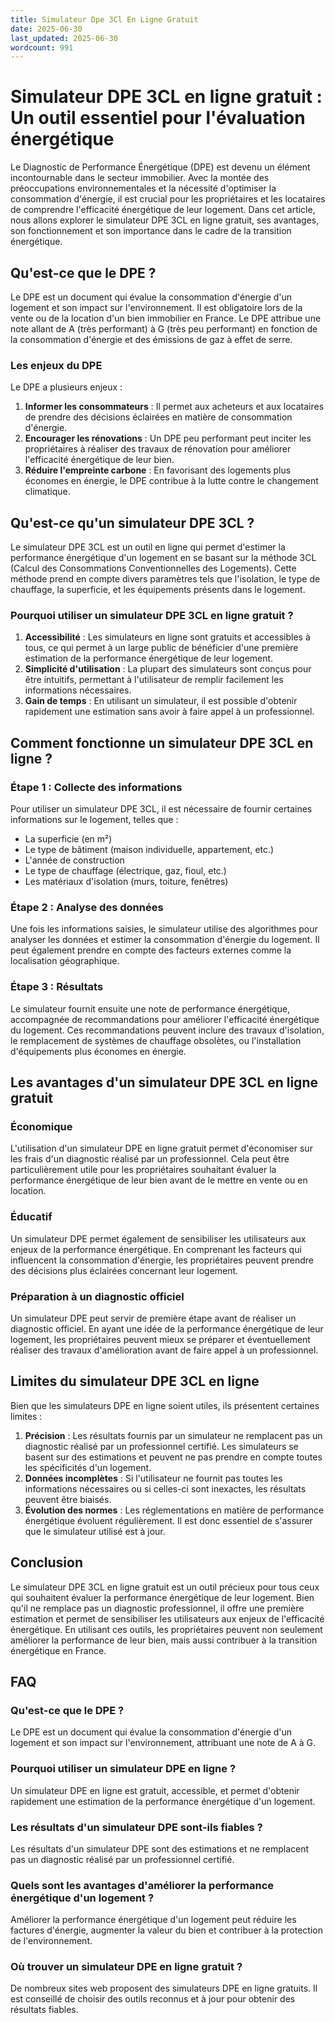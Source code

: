 ```yaml
---
title: Simulateur Dpe 3Cl En Ligne Gratuit
date: 2025-06-30
last_updated: 2025-06-30
wordcount: 991
---
```


# Simulateur DPE 3CL en ligne gratuit : Un outil essentiel pour l'évaluation énergétique

Le Diagnostic de Performance Énergétique (DPE) est devenu un élément incontournable dans le secteur immobilier. Avec la montée des préoccupations environnementales et la nécessité d'optimiser la consommation d'énergie, il est crucial pour les propriétaires et les locataires de comprendre l'efficacité énergétique de leur logement. Dans cet article, nous allons explorer le simulateur DPE 3CL en ligne gratuit, ses avantages, son fonctionnement et son importance dans le cadre de la transition énergétique.

## Qu'est-ce que le DPE ?

Le DPE est un document qui évalue la consommation d'énergie d'un logement et son impact sur l'environnement. Il est obligatoire lors de la vente ou de la location d'un bien immobilier en France. Le DPE attribue une note allant de A (très performant) à G (très peu performant) en fonction de la consommation d'énergie et des émissions de gaz à effet de serre. 

### Les enjeux du DPE

Le DPE a plusieurs enjeux :

1. **Informer les consommateurs** : Il permet aux acheteurs et aux locataires de prendre des décisions éclairées en matière de consommation d'énergie.
2. **Encourager les rénovations** : Un DPE peu performant peut inciter les propriétaires à réaliser des travaux de rénovation pour améliorer l'efficacité énergétique de leur bien.
3. **Réduire l'empreinte carbone** : En favorisant des logements plus économes en énergie, le DPE contribue à la lutte contre le changement climatique.

## Qu'est-ce qu'un simulateur DPE 3CL ?

Le simulateur DPE 3CL est un outil en ligne qui permet d'estimer la performance énergétique d'un logement en se basant sur la méthode 3CL (Calcul des Consommations Conventionnelles des Logements). Cette méthode prend en compte divers paramètres tels que l'isolation, le type de chauffage, la superficie, et les équipements présents dans le logement.

### Pourquoi utiliser un simulateur DPE 3CL en ligne gratuit ?

1. **Accessibilité** : Les simulateurs en ligne sont gratuits et accessibles à tous, ce qui permet à un large public de bénéficier d'une première estimation de la performance énergétique de leur logement.
2. **Simplicité d'utilisation** : La plupart des simulateurs sont conçus pour être intuitifs, permettant à l'utilisateur de remplir facilement les informations nécessaires.
3. **Gain de temps** : En utilisant un simulateur, il est possible d'obtenir rapidement une estimation sans avoir à faire appel à un professionnel.

## Comment fonctionne un simulateur DPE 3CL en ligne ?

### Étape 1 : Collecte des informations

Pour utiliser un simulateur DPE 3CL, il est nécessaire de fournir certaines informations sur le logement, telles que :

- La superficie (en m²)
- Le type de bâtiment (maison individuelle, appartement, etc.)
- L'année de construction
- Le type de chauffage (électrique, gaz, fioul, etc.)
- Les matériaux d'isolation (murs, toiture, fenêtres)

### Étape 2 : Analyse des données

Une fois les informations saisies, le simulateur utilise des algorithmes pour analyser les données et estimer la consommation d'énergie du logement. Il peut également prendre en compte des facteurs externes comme la localisation géographique.

### Étape 3 : Résultats

Le simulateur fournit ensuite une note de performance énergétique, accompagnée de recommandations pour améliorer l'efficacité énergétique du logement. Ces recommandations peuvent inclure des travaux d'isolation, le remplacement de systèmes de chauffage obsolètes, ou l'installation d'équipements plus économes en énergie.

## Les avantages d'un simulateur DPE 3CL en ligne gratuit

### Économique

L'utilisation d'un simulateur DPE en ligne gratuit permet d'économiser sur les frais d'un diagnostic réalisé par un professionnel. Cela peut être particulièrement utile pour les propriétaires souhaitant évaluer la performance énergétique de leur bien avant de le mettre en vente ou en location.

### Éducatif

Un simulateur DPE permet également de sensibiliser les utilisateurs aux enjeux de la performance énergétique. En comprenant les facteurs qui influencent la consommation d'énergie, les propriétaires peuvent prendre des décisions plus éclairées concernant leur logement.

### Préparation à un diagnostic officiel

Un simulateur DPE peut servir de première étape avant de réaliser un diagnostic officiel. En ayant une idée de la performance énergétique de leur logement, les propriétaires peuvent mieux se préparer et éventuellement réaliser des travaux d'amélioration avant de faire appel à un professionnel.

## Limites du simulateur DPE 3CL en ligne

Bien que les simulateurs DPE en ligne soient utiles, ils présentent certaines limites :

1. **Précision** : Les résultats fournis par un simulateur ne remplacent pas un diagnostic réalisé par un professionnel certifié. Les simulateurs se basent sur des estimations et peuvent ne pas prendre en compte toutes les spécificités d'un logement.
2. **Données incomplètes** : Si l'utilisateur ne fournit pas toutes les informations nécessaires ou si celles-ci sont inexactes, les résultats peuvent être biaisés.
3. **Évolution des normes** : Les réglementations en matière de performance énergétique évoluent régulièrement. Il est donc essentiel de s'assurer que le simulateur utilisé est à jour.

## Conclusion

Le simulateur DPE 3CL en ligne gratuit est un outil précieux pour tous ceux qui souhaitent évaluer la performance énergétique de leur logement. Bien qu'il ne remplace pas un diagnostic professionnel, il offre une première estimation et permet de sensibiliser les utilisateurs aux enjeux de l'efficacité énergétique. En utilisant ces outils, les propriétaires peuvent non seulement améliorer la performance de leur bien, mais aussi contribuer à la transition énergétique en France.

## FAQ

### Qu'est-ce que le DPE ?

Le DPE est un document qui évalue la consommation d'énergie d'un logement et son impact sur l'environnement, attribuant une note de A à G.

### Pourquoi utiliser un simulateur DPE en ligne ?

Un simulateur DPE en ligne est gratuit, accessible, et permet d'obtenir rapidement une estimation de la performance énergétique d'un logement.

### Les résultats d'un simulateur DPE sont-ils fiables ?

Les résultats d'un simulateur DPE sont des estimations et ne remplacent pas un diagnostic réalisé par un professionnel certifié.

### Quels sont les avantages d'améliorer la performance énergétique d'un logement ?

Améliorer la performance énergétique d'un logement peut réduire les factures d'énergie, augmenter la valeur du bien et contribuer à la protection de l'environnement.

### Où trouver un simulateur DPE en ligne gratuit ?

De nombreux sites web proposent des simulateurs DPE en ligne gratuits. Il est conseillé de choisir des outils reconnus et à jour pour obtenir des résultats fiables.